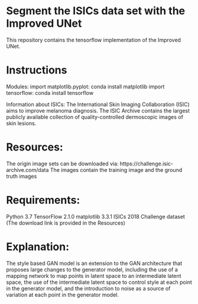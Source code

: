 <h1>Segment the ISICs data set with the Improved UNet</h1>
This repository contains the tensorflow implementation of the Improved UNet.

<h1>Instructions</h1>
Modules:
import matplotlib.pyplot: conda install matplotlib
import tensorflow: conda install tensorflow

Information about ISICs:
The International Skin Imaging Collaboration (ISIC) aims to improve melanoma diagnosis. The ISIC Archive contains the largest publicly available collection of quality-controlled dermoscopic images of skin lesions.

<h1>Resources:</h1>
The origin image sets can be downloaded via: https://challenge.isic-archive.com/data
The images contain the training image and the ground truth images

<h1>Requirements:</h1>
Python 3.7
TensorFlow 2.1.0
matplotlib 3.3.1
ISICs 2018 Challenge dataset (The download link is provided in the Resources)

<h1>Explanation:</h1>
The style based GAN model is an extension to the GAN architecture that proposes large changes to the generator model, including the use of a mapping network to map points in latent space to an intermediate latent space, the use of the intermediate latent space to control style at each point in the generator model, and the introduction to noise as a source of variation at each point in the generator model.
